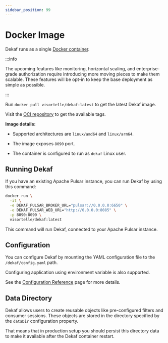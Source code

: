 ```yaml
---
sidebar_position: 99
---
```


# Docker Image

Dekaf runs as a single [Docker container](https://docs.docker.com/guides/walkthroughs/what-is-a-container/).

:::info

The upcoming features like monitoring, horizontal scaling, and enterprise-grade authorization require introducing more moving pieces to make them scalable. These features will be opt-in to keep the base deployment as simple as possible.

:::

Run `docker pull visortelle/dekaf:latest` to get the latest Dekaf image.

Visit the [OCI repository](https://hub.docker.com/repository/docker/visortelle/dekaf) to get the available tags.

**Image details:**

- Supported architectures are `linux/amd64` and `linux/arm64`.

- The image exposes `8090` port.

- The container is configured to run as `dekaf` Linux user.

## Running Dekaf

If you have an existing Apache Pulsar instance, you can run Dekaf by using this command:

```bash
docker run \
  -it \
  -e DEKAF_PULSAR_BROKER_URL="pulsar://0.0.0.0:6650" \
  -e DEKAF_PULSAR_WEB_URL="http://0.0.0.0:8085" \
  -p 8090:8090 \
  visortelle/dekaf:latest
```

This command will run Dekaf, connected to your Apache Pulsar instance.

## Configuration

You can configure Dekaf by mounting the YAML configuration file to the `/dekaf/config.yaml` path.

Configuring application using environment variable is also supported.

See the [Configuration Reference](./configuration-reference) page for more details.

## Data Directory

Dekaf allows users to create reusable objects like pre-configured filters and consumer sessions. These objects are stored in the directory specified by the `dataDir` configuration property.

That means that in production setup you should persist this directory data to make it available after the Dekaf container restart.
